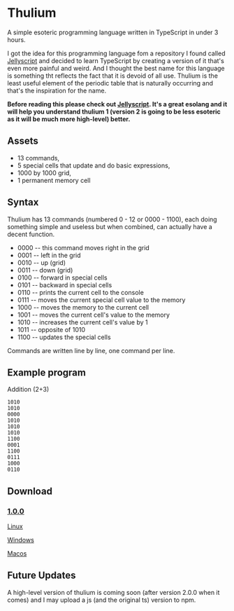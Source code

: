 # Thulium
 A simple esoteric programming language written in TypeScript in under 3 hours.

 I got the idea for this programming language fom a repository I found called [Jellyscript](https://github.com/nguyenphuminh/Jellyscript) and decided to learn TypeScript by creating a version of it that's even more painful and weird. And I thought the best name for this language is something tht reflects the fact that it is devoid of all use. Thulium is the least useful element of the periodic table that is naturally occurring and that's the inspiration for the name.

 **Before reading this please check out [Jellyscript](https://github.com/nguyenphuminh/Jellyscript). It's a great esolang and it will help you understand thulium 1 (version 2 is going to be less esoteric as it will be much more high-level) better.**

## Assets
 - 13 commands,
 - 5 special cells that update and do basic expressions,
 - 1000 by 1000 grid,
 - 1 permanent memory cell

## Syntax
 Thulium has 13 commands (numbered 0 - 12 or 0000 - 1100), each doing something simple and useless but when combined, can actually have a decent function.

 - 0000 -- this command moves right in the grid
 - 0001 -- left in the grid
 - 0010 -- up (grid)
 - 0011 -- down (grid)
 - 0100 -- forward in special cells
 - 0101 -- backward in special cells
 - 0110 -- prints the current cell to the console
 - 0111 -- moves the current special cell value to the memory
 - 1000 -- moves the memory to the current cell
 - 1001 -- moves the current cell's value to the memory
 - 1010 -- increases the current cell's value by 1
 - 1011 -- opposite of 1010
 - 1100 -- updates the special cells

 Commands are written line by line, one command per line.

## Example program

 Addition (2+3)

    1010
    1010
    0000
    1010
    1010
    1010
    1100
    0001
    1100
    0111
    1000
    0110

## Download

### [1.0.0](https://github.com/JavaCode7/Thulium/tree/v1.0.0)

 [Linux](https://github.com/JavaCode7/Thulium/releases/download/v1.0.0/thulium-linux)

 [Windows](https://github.com/JavaCode7/Thulium/releases/download/v1.0.0/thulium-win.exe)

 [Macos](https://github.com/JavaCode7/Thulium/releases/download/v1.0.0/thulium-macos)

## Future Updates

 A high-level version of thulium is coming soon (after version 2.0.0 when it comes) and I may upload a js (and the original ts) version to npm.
